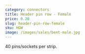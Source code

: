 ```yaml
---
category: connectors
title: Header pin row - Female
price: 0.20
slug: header-pin-row-female
sku: HGW
image: /images/sales/bent-male.jpg
---
```

40 pins/sockets per strip.
